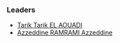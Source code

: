 ### Leaders

* [Tarik Tarik EL AOUADI](mailto:tarik.elaouadi@owasp.org)
* [Azzeddine RAMRAMI Azzeddine](mailto:azzeddine.ramrami@owasp.org)
